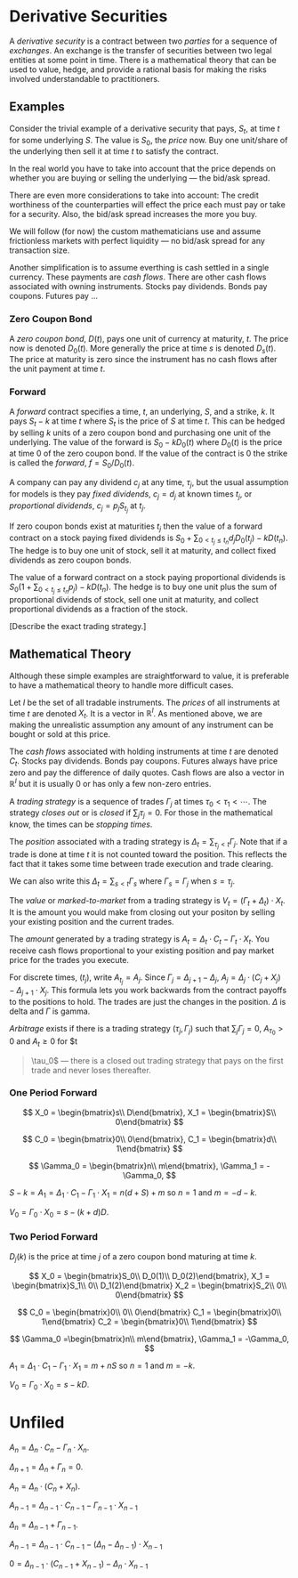 # Derivative Securities

A _derivative security_ is a contract between two _parties_ for a
sequence of _exchanges_. An exchange is the transfer of securities between
two legal entities at some point in time.  There is a mathematical
theory that can be used to value, hedge, and provide a rational basis
for making the risks involved understandable to practitioners.

## Examples

Consider the trivial example of a derivative security that pays, $S_t$,
at time $t$ for some underlying $S$.  The value is $S_0$, the _price_ now.
Buy one unit/share of the underlying then sell it at time $t$ to satisfy
the contract.

In the real world you have to take into account that the price depends on
whether you are buying or selling the underlying &mdash; the bid/ask
spread.

There are even more considerations to take into account: The credit
worthiness of the counterparties will effect the price each must pay or
take for a security.  Also, the bid/ask spread increases the more you
buy.

We will follow (for now) the custom mathematicians use and assume
frictionless markets with perfect liquidity &mdash; no bid/ask spread
for any transaction size.

Another simplification is to assume everthing is cash settled in a
single currency. These payments are _cash flows_. There are other
cash flows associated with owning instruments. Stocks pay dividends.
Bonds pay coupons. Futures pay ...

### Zero Coupon Bond

A _zero coupon bond_, $D(t)$, pays one unit of currency at maturity, $t$.
The price now is denoted $D_0(t)$. More generally the price at time $s$
is denoted $D_s(t)$. The price at maturity is zero since the instrument
has no cash flows after the unit payment at time $t$.

### Forward

A _forward_ contract specifies a time, $t$, an underlying, $S$, and
a strike, $k$. It pays $S_t - k$ at time $t$ where $S_t$ is the price
of $S$ at time $t$. This can be hedged by selling $k$ units of a zero
coupon bond and purchasing one unit of the underlying.  The value of
the forward is $S_0 - kD_0(t)$ where $D_0(t)$ is the price at time 0 of
the zero coupon bond. If the value of the contract is $0$ the strike is
called the _forward_, $f = S_0/D_0(t)$.

A company can pay any dividend $c_j$ at any time, $\tau_j$, but the usual
assumption for models is they pay _fixed dividends_, $c_j = d_j$ at known
times $t_j$, or _proportional dividends_, $c_j = p_jS_{t_j}$ at $t_j$.

If zero coupon bonds exist at maturities $t_j$ then the value of a
forward contract on a stock paying fixed dividends is $S_0 + \sum_{0 <
t_j \le t_n} d_jD_0(t_j) - kD(t_n)$.  The hedge is to buy one unit of stock,
sell it at maturity, and collect fixed dividends as zero coupon bonds.

The value of a forward contract on a stock paying proportional dividends
is $S_0(1 + \sum_{0 < t_j \le t_n} p_j) - kD(t_n)$.  The hedge is to buy
one unit plus the sum of proportional dividends of stock, sell one unit
at maturity, and collect proportional dividends as a fraction of the stock.

[Describe the exact trading strategy.]

## Mathematical Theory

Although these simple examples are straightforward to value, it is
preferable to have a mathematical theory to handle more difficult cases.

Let $I$ be the set of all tradable instruments.
The _prices_ of all instruments at time $t$ are denoted $X_t$.
It is a vector in $\mathbb{R}^I$. As mentioned above, we are making
the unrealistic assumption any amount of any instrument can be
bought or sold at this price.

The _cash flows_ associated with holding instruments at time $t$ are
denoted $C_t$.
Stocks pay dividends. Bonds pay coupons. Futures always have price
zero and pay the difference of daily quotes.
Cash flows are also a vector in $\mathbb{R}^I$ but it is usually 0
or has only a few non-zero entries. 

A _trading strategy_ is a sequence of trades $\Gamma_j$ at times
$\tau_0 < \tau_1 < \cdots$. The strategy _closes out_ or is _closed_
if $\sum_j \tau_j = 0$. For those in the mathematical know, the
times can be _stopping times_.

The _position_ associated with a trading strategy is
$\Delta_t = \sum_{\tau_j < t} \Gamma_j$. Note that if a trade is done
at time $t$ it is not counted toward the position. This reflects the
fact that it takes some time between trade execution and trade clearing.

We can also write this $\Delta_t = \sum_{s<t} \Gamma_s$ where $\Gamma_s =
\Gamma_j$ when $s = \tau_j$.

The _value_ or _marked-to-market_ from a trading strategy is $V_t =
(\Gamma_t + \Delta_t)\cdot X_t$. It is the amount you would make from
closing out your positon by selling your existing position and the
current trades.

The _amount_ generated by a trading strategy is
$A_t = \Delta_t\cdot C_t - \Gamma_t\cdot X_t$. You receive cash flows
proportional to your existing position and pay market price for
the trades you execute.

For discrete times, $(t_j)$, write $A_{t_j} = A_j$. Since 
$\Gamma_j = \Delta_{j+1} - \Delta_j$,
$A_j = \Delta_j\cdot(C_j + X_j) - \Delta_{j+1}\cdot X_j$.
This formula lets you work backwards from the contract payoffs
to the positions to hold. The trades are just the changes in
the position. $\Delta$ is delta and $\Gamma$ is gamma.

_Arbitrage_ exists if there is a trading strategy $(\tau_j, \Gamma_j)$
such that $\sum_j \Gamma_j = 0$, $A_{\tau_0} > 0$ and $A_t\ge 0$ for $t
> \tau_0$ &mdash; there is a closed out trading strategy that pays on the
first trade and never loses thereafter.

### One Period Forward

$$
X_0 = \begin{bmatrix}s\\ D\end{bmatrix},
X_1 = \begin{bmatrix}S\\ 0\end{bmatrix}
$$

$$
C_0 = \begin{bmatrix}0\\ 0\end{bmatrix},
C_1 = \begin{bmatrix}d\\ 1\end{bmatrix}
$$ 

$$
\Gamma_0 = \begin{bmatrix}n\\ m\end{bmatrix}, \Gamma_1 = -\Gamma_0,
$$ 

$S - k = A_1 = \Delta_1\cdot C_1 - \Gamma_1\cdot X_1 = n(d + S) + m$
so $n = 1$ and $m = -d-k$.

$V_0 = \Gamma_0\cdot X_0 = s - (k + d)D$.

### Two Period Forward

$D_j(k)$ is the price at time $j$ of a zero coupon bond maturing
at time $k$.

$$
X_0 = \begin{bmatrix}S_0\\ D_0(1)\\ D_0(2)\end{bmatrix},
X_1 = \begin{bmatrix}S_1\\ 0\\ D_1(2)\end{bmatrix}
X_2 = \begin{bmatrix}S_2\\ 0\\ 0\end{bmatrix}
$$

$$
C_0 = \begin{bmatrix}0\\ 0\\ 0\end{bmatrix}
C_1 = \begin{bmatrix}0\\ 1\end{bmatrix}
C_2 = \begin{bmatrix}0\\ 1\end{bmatrix}
$$ 

$$
\Gamma_0 =\begin{bmatrix}n\\ m\end{bmatrix}, \Gamma_1 = -\Gamma_0,
$$ 

$A_1 = \Delta_1\cdot C_1 - \Gamma_1\cdot X_1 = m + nS$
so $n = 1$ and $m = -k$.

$V_0 = \Gamma_0\cdot X_0 = s - kD$.

# Unfiled

$A_n = \Delta_n\cdot C_n - \Gamma_n\cdot X_n$.

$\Delta_{n+1} = \Delta_n + \Gamma_n = 0$.

$A_n = \Delta_n\cdot(C_n + X_n)$.

$A_{n-1} = \Delta_{n-1}\cdot C_{n-1} - \Gamma_{n-1}\cdot X_{n-1}$

$\Delta_n = \Delta_{n-1} + \Gamma_{n-1}$.

$A_{n-1} = \Delta_{n-1}\cdot C_{n-1} - (\Delta_n - \Delta_{n-1})\cdot X_{n-1}$

$0 = \Delta_{n-1}\cdot(C_{n-1} + X_{n-1}) - \Delta_n\cdot X_{n-1}$
